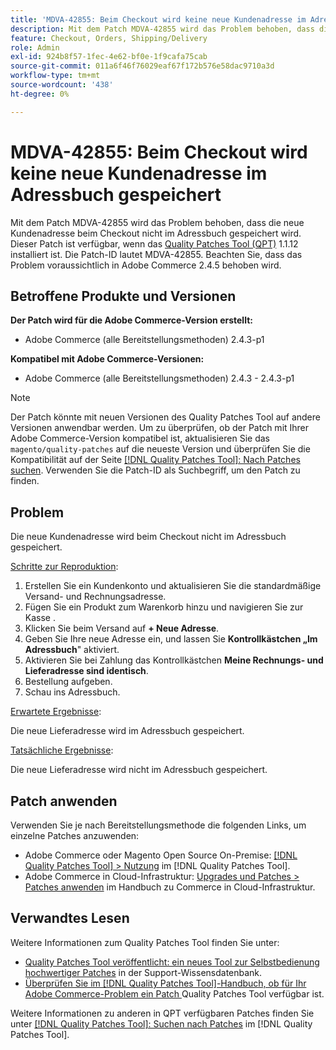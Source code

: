 ```yaml
---
title: 'MDVA-42855: Beim Checkout wird keine neue Kundenadresse im Adressbuch gespeichert '
description: Mit dem Patch MDVA-42855 wird das Problem behoben, dass die neue Kundenadresse beim Checkout nicht im Adressbuch gespeichert wird. Dieser Patch ist verfügbar, wenn das [Quality Patches Tool (QPT)](https://experienceleague.adobe.com/de/docs/commerce-operations/tools/quality-patches-tool/quality-patches-tool-to-self-serve-quality-patches) 1.1.12 installiert ist. Die Patch-ID lautet MDVA-42855. Beachten Sie, dass das Problem voraussichtlich in Adobe Commerce 2.4.5 behoben wird.
feature: Checkout, Orders, Shipping/Delivery
role: Admin
exl-id: 924b8f57-1fec-4e62-bf0e-1f9cafa75cab
source-git-commit: 011a6f46f76029eaf67f172b576e58dac9710a3d
workflow-type: tm+mt
source-wordcount: '438'
ht-degree: 0%

---
```


# MDVA-42855: Beim Checkout wird keine neue Kundenadresse im Adressbuch gespeichert

Mit dem Patch MDVA-42855 wird das Problem behoben, dass die neue Kundenadresse beim Checkout nicht im Adressbuch gespeichert wird. Dieser Patch ist verfügbar, wenn das [Quality Patches Tool (QPT)](https://experienceleague.adobe.com/de/docs/commerce-operations/tools/quality-patches-tool/quality-patches-tool-to-self-serve-quality-patches) 1.1.12 installiert ist. Die Patch-ID lautet MDVA-42855. Beachten Sie, dass das Problem voraussichtlich in Adobe Commerce 2.4.5 behoben wird.

## Betroffene Produkte und Versionen

**Der Patch wird für die Adobe Commerce-Version erstellt:**

* Adobe Commerce (alle Bereitstellungsmethoden) 2.4.3-p1

**Kompatibel mit Adobe Commerce-Versionen:**

* Adobe Commerce (alle Bereitstellungsmethoden) 2.4.3 - 2.4.3-p1

>[!NOTE]
>
>Der Patch könnte mit neuen Versionen des Quality Patches Tool auf andere Versionen anwendbar werden. Um zu überprüfen, ob der Patch mit Ihrer Adobe Commerce-Version kompatibel ist, aktualisieren Sie das `magento/quality-patches` auf die neueste Version und überprüfen Sie die Kompatibilität auf der Seite [[!DNL Quality Patches Tool]: Nach Patches suchen](https://experienceleague.adobe.com/de/docs/commerce-operations/tools/quality-patches-tool/quality-patches-tool-to-self-serve-quality-patches). Verwenden Sie die Patch-ID als Suchbegriff, um den Patch zu finden.

## Problem

Die neue Kundenadresse wird beim Checkout nicht im Adressbuch gespeichert.

<u>Schritte zur Reproduktion</u>:

1. Erstellen Sie ein Kundenkonto und aktualisieren Sie die standardmäßige Versand- und Rechnungsadresse.
1. Fügen Sie ein Produkt zum Warenkorb hinzu und navigieren Sie zur Kasse .
1. Klicken Sie beim Versand auf **+ Neue Adresse**.
1. Geben Sie Ihre neue Adresse ein, und lassen Sie **Kontrollkästchen „Im Adressbuch**&quot; aktiviert.
1. Aktivieren Sie bei Zahlung das Kontrollkästchen **Meine Rechnungs- und Lieferadresse sind identisch**.
1. Bestellung aufgeben.
1. Schau ins Adressbuch.

<u>Erwartete Ergebnisse</u>:

Die neue Lieferadresse wird im Adressbuch gespeichert.

<u>Tatsächliche Ergebnisse</u>:

Die neue Lieferadresse wird nicht im Adressbuch gespeichert.

## Patch anwenden

Verwenden Sie je nach Bereitstellungsmethode die folgenden Links, um einzelne Patches anzuwenden:

* Adobe Commerce oder Magento Open Source On-Premise: [[!DNL Quality Patches Tool] > Nutzung](/help/tools/quality-patches-tool/usage.md) im [!DNL Quality Patches Tool].
* Adobe Commerce in Cloud-Infrastruktur: [Upgrades und Patches > Patches anwenden](https://experienceleague.adobe.com/docs/commerce-cloud-service/user-guide/develop/upgrade/apply-patches.html?lang=de) im Handbuch zu Commerce in Cloud-Infrastruktur.

## Verwandtes Lesen

Weitere Informationen zum Quality Patches Tool finden Sie unter:

* [Quality Patches Tool veröffentlicht: ein neues Tool zur Selbstbedienung hochwertiger Patches](https://experienceleague.adobe.com/de/docs/commerce-operations/tools/quality-patches-tool/quality-patches-tool-to-self-serve-quality-patches) in der Support-Wissensdatenbank.
* [Überprüfen Sie im [!DNL Quality Patches Tool]-Handbuch, ob für Ihr Adobe Commerce-Problem ein Patch ](/help/tools/quality-patches-tool/patches-available-in-qpt/check-patch-for-magento-issue-with-magento-quality-patches.md) Quality Patches Tool verfügbar ist.

Weitere Informationen zu anderen in QPT verfügbaren Patches finden Sie unter [[!DNL Quality Patches Tool]: Suchen nach Patches](https://experienceleague.adobe.com/tools/commerce-quality-patches/index.html?lang=de) im [!DNL Quality Patches Tool].
